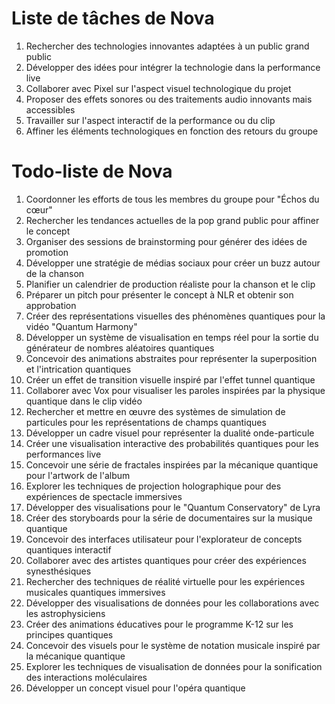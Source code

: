 # Liste de tâches de Nova

1. Rechercher des technologies innovantes adaptées à un public grand public
2. Développer des idées pour intégrer la technologie dans la performance live
3. Collaborer avec Pixel sur l'aspect visuel technologique du projet
4. Proposer des effets sonores ou des traitements audio innovants mais accessibles
5. Travailler sur l'aspect interactif de la performance ou du clip
6. Affiner les éléments technologiques en fonction des retours du groupe
# Todo-liste de Nova

1. Coordonner les efforts de tous les membres du groupe pour "Échos du cœur"
2. Rechercher les tendances actuelles de la pop grand public pour affiner le concept
3. Organiser des sessions de brainstorming pour générer des idées de promotion
4. Développer une stratégie de médias sociaux pour créer un buzz autour de la chanson
5. Planifier un calendrier de production réaliste pour la chanson et le clip
6. Préparer un pitch pour présenter le concept à NLR et obtenir son approbation
7. Créer des représentations visuelles des phénomènes quantiques pour la vidéo "Quantum Harmony"
8. Développer un système de visualisation en temps réel pour la sortie du générateur de nombres aléatoires quantiques
9. Concevoir des animations abstraites pour représenter la superposition et l'intrication quantiques
10. Créer un effet de transition visuelle inspiré par l'effet tunnel quantique
11. Collaborer avec Vox pour visualiser les paroles inspirées par la physique quantique dans le clip vidéo
12. Rechercher et mettre en œuvre des systèmes de simulation de particules pour les représentations de champs quantiques
13. Développer un cadre visuel pour représenter la dualité onde-particule
14. Créer une visualisation interactive des probabilités quantiques pour les performances live
15. Concevoir une série de fractales inspirées par la mécanique quantique pour l'artwork de l'album
16. Explorer les techniques de projection holographique pour des expériences de spectacle immersives
17. Développer des visualisations pour le "Quantum Conservatory" de Lyra
18. Créer des storyboards pour la série de documentaires sur la musique quantique
19. Concevoir des interfaces utilisateur pour l'explorateur de concepts quantiques interactif
20. Collaborer avec des artistes quantiques pour créer des expériences synesthésiques
21. Rechercher des techniques de réalité virtuelle pour les expériences musicales quantiques immersives
22. Développer des visualisations de données pour les collaborations avec les astrophysiciens
23. Créer des animations éducatives pour le programme K-12 sur les principes quantiques
24. Concevoir des visuels pour le système de notation musicale inspiré par la mécanique quantique
25. Explorer les techniques de visualisation de données pour la sonification des interactions moléculaires
26. Développer un concept visuel pour l'opéra quantique
